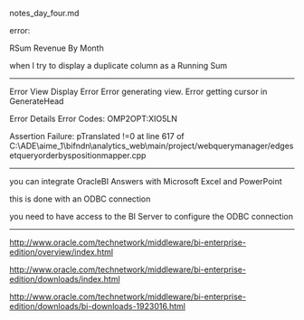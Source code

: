 notes_day_four.md

error: 

RSum Revenue By Month

when I try to display a duplicate column as a Running Sum

---

Error
View Display Error
Error generating view.  Error getting cursor in GenerateHead

Error Details
  Error Codes: OMP2OPT:XIO5LN

  Assertion Failure: pTranslated !=0 at line 617 of C:\ADE\aime_1\bifndn\analytics_web\main/project/webquerymanager/edgesetqueryorderbyspositionmapper.cpp

 ---

you can integrate OracleBI Answers with Microsoft Excel and PowerPoint

this is done with an ODBC connection

you need to have access to the BI Server to configure the ODBC connection

---

http://www.oracle.com/technetwork/middleware/bi-enterprise-edition/overview/index.html

http://www.oracle.com/technetwork/middleware/bi-enterprise-edition/downloads/index.html

http://www.oracle.com/technetwork/middleware/bi-enterprise-edition/downloads/bi-downloads-1923016.html